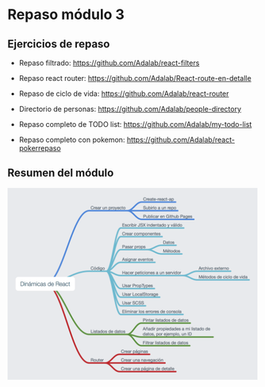 # Repaso módulo 3

## Ejercicios de repaso

- Repaso filtrado: https://github.com/Adalab/react-filters

- Repaso react router: https://github.com/Adalab/React-route-en-detalle

- Repaso de ciclo de vida: https://github.com/Adalab/react-router

- Directorio de personas: https://github.com/Adalab/people-directory

- Repaso completo de TODO list: https://github.com/Adalab/my-todo-list

- Repaso completo con pokemon: https://github.com/Adalab/react-pokerrepaso

## Resumen del módulo

![Resumen de React](assets/repaso/React.png)
